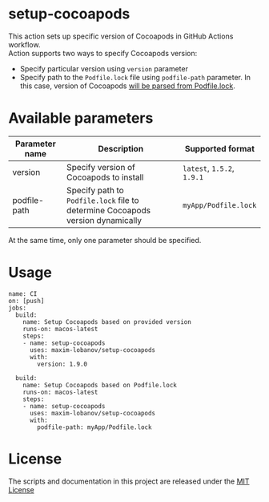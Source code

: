 # setup-cocoapods
This action sets up specific version of Cocoapods in GitHub Actions workflow.  
Action supports two ways to specify Cocoapods version:
- Specify particular version using `version` parameter
- Specify path to the `Podfile.lock` file using `podfile-path` parameter. In this case, version of Cocoapods [will be parsed from Podfile.lock](https://github.com/maxim-lobanov/setup-cocoapods/blob/master/__tests__/podfile-example/Podfile.lock#L16).

# Available parameters
| Parameter name     | Description                             | Supported format           |
|---------------|-----------------------------------------|----------------------------|
| version       | Specify version of Cocoapods to install | `latest`, `1.5.2`, `1.9.1` |
| podfile-path  | Specify path to `Podfile.lock` file to determine Cocoapods version dynamically | `myApp/Podfile.lock` |

At the same time, only one parameter should be specified.

# Usage
```
name: CI
on: [push]
jobs:
  build:
    name: Setup Cocoapods based on provided version
    runs-on: macos-latest
    steps:
    - name: setup-cocoapods
      uses: maxim-lobanov/setup-cocoapods
      with:
        version: 1.9.0

  build:
    name: Setup Cocoapods based on Podfile.lock
    runs-on: macos-latest
    steps:
    - name: setup-cocoapods
      uses: maxim-lobanov/setup-cocoapods
      with:
        podfile-path: myApp/Podfile.lock
```

# License
The scripts and documentation in this project are released under the [MIT License](LICENSE)
